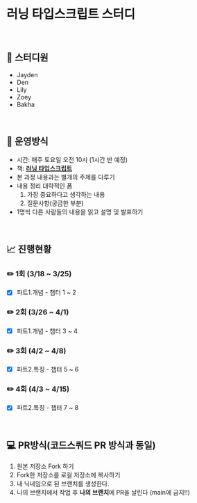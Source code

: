 # 러닝 타입스크립트 스터디
<br>

## 🥚 스터디원
- Jayden
- Den
- Lily
- Zoey
- Bakha

<br>

## 📝 운영방식
- 시간: 매주 토요일 오전 10시 (1시간 반 예정)
- 책: [**러닝 타입스크립트**](http://www.yes24.com/Product/Goods/116585556)
- 본 과정 내용과는 별개의 주제를 다루기
- 내용 정리 대략적인 폼
    1. 가장 중요하다고 생각하는 내용
    2. 질문사항(궁금한 부분)
- 1명씩 다른 사람들의 내용을 읽고 설명 및 발표하기

<br>

## 📈 진행현황
### ✏️ 1회 (3/18 ~ 3/25)
- [x] 파트1.개념 - 챕터 1 ~ 2
### ✏️ 2회 (3/26 ~ 4/1)
- [x] 파트1.개념 - 챕터 3 ~ 4
### ✏️ 3회 (4/2 ~ 4/8)
- [x] 파트2.특징 - 챕터 5 ~ 6
### ✏️ 4회 (4/3 ~ 4/15)
- [x] 파트2.특징 - 챕터 7 ~ 8

<br>

## 💻 PR방식(코드스쿼드 PR 방식과 동일)
1. 원본 저장소 Fork 하기
2. Fork한 저장소를 로컬 저장소에 복사하기
3. 내 닉네임으로 된 브랜치를 생성한다.
4. 나의 브랜치에서 작업 후 **나의 브랜치**에 PR을 날린다 (main에 금지!!)
